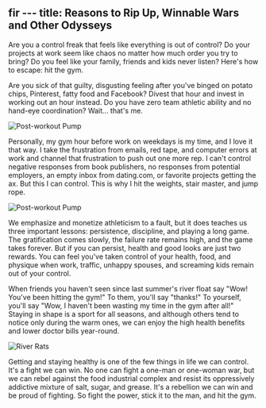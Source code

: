 fir ---
title: Reasons to Rip Up, Winnable Wars and Other Odysseys
---

Are you a control freak that feels like everything is out of control? Do your projects at work seem like chaos no matter how much order you try to bring? Do you feel like your family, friends and kids never listen? Here's how to escape: hit the gym. 

Are you sick of that guilty, disgusting feeling after you've binged on potato chips, Pinterest, fatty food and Facebook? Divest that hour and invest in working out an hour instead. Do you have zero team athletic ability and no hand-eye coordination? Wait... that's me.  

![Post-workout Pump](jacked_2016-10-29.jpg "Post-workout Pump")

Personally, my gym hour before work on weekdays is my time, and I love it that way. I take the frustration from emails, red tape, and computer errors at work and channel that frustration to push out one more rep. I can't control negative responses from book publishers, no responses from potential employers, an empty inbox from dating.com, or favorite projects getting the ax. But this I can control. This is why I hit the weights, stair master, and jump rope. 

![Post-workout Pump](bicycle_ravenel_bridge.jpg "Post-workout Pump")

We emphasize and monetize athleticism to a fault, but it does teaches us three important lessons: persistence, discipline, and playing a long game. The gratification comes slowly, the failure rate remains high, and the game takes forever. But if you can persist, health and good looks are just two rewards. You can feel you've taken control of your health, food, and physique when work, traffic, unhappy spouses, and screaming kids remain out of your control. 

When friends you haven't seen since last summer's river float say "Wow! You've been hitting the gym!" To them, you'll say "thanks!" To yourself, you'll say "Wow, I haven't been wasting my time in the gym after all!" Staying in shape is a sport for all seasons, and although others tend to notice only during the warm ones, we can enjoy the high health benefits and lower doctor bills year-round.

![River Rats](2016-07-02_river_float_goofs_4.jpg "River Rats")

Getting and staying healthy is one of the few things in life we can control. It's a fight we can win. No one can fight a one-man or one-woman war, but we can rebel against the food industrial complex and resist its oppressively addictive mixture of salt, sugar, and grease. It's a rebellion we can win and be proud of fighting. So fight the power, stick it to the man, and hit the gym.


